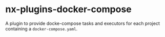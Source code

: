 # nx-plugins-docker-compose

A plugin to provide docke-compose tasks and executors for each project containing a `docker-compose.yaml`.
